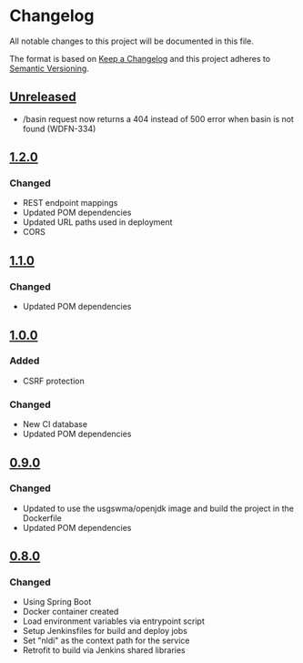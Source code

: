 # Changelog
All notable changes to this project will be documented in this file.

The format is based on [Keep a Changelog](http://keepachangelog.com/en/1.0.0/)
and this project adheres to [Semantic Versioning](http://semver.org/spec/v2.0.0.html).

## [Unreleased](https://github.com/ACWI-SSWD/nldi-services/compare/nldi-services-1.2.0...master)
  - /basin request now returns a 404 instead of 500 error when basin is not found (WDFN-334)

## [1.2.0](https://github.com/ACWI-SSWD/nldi-services/compare/nldi-services-1.1.0...nldi-services-1.2.0)
### Changed
  - REST endpoint mappings
  - Updated POM dependencies
  - Updated URL paths used in deployment
  - CORS

## [1.1.0](https://github.com/ACWI-SSWD/nldi-services/compare/nldi-services-1.0.0...nldi-services-1.1.0)
### Changed
  - Updated POM dependencies

## [1.0.0](https://github.com/ACWI-SSWD/nldi-services/compare/nldi-services-0.9...nldi-services-1.0.0)
### Added
  - CSRF protection
### Changed
  - New CI database
  - Updated POM dependencies

## [0.9.0](https://github.com/ACWI-SSWD/nldi-services/compare/nldi-services-0.8...nldi-services-0.9)
### Changed
  - Updated to use the usgswma/openjdk image and build the project in the Dockerfile
  - Updated POM dependencies

## [0.8.0](https://github.com/ACWI-SSWD/nldi-services/compare/nldi-services-0.7.0...nldi-services-0.8)
### Changed
  - Using Spring Boot
  - Docker container created
  - Load environment variables via entrypoint script
  - Setup Jenkinsfiles for build and deploy jobs
  - Set "nldi" as the context path for the service
  - Retrofit to build via Jenkins shared libraries
